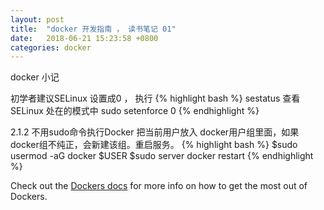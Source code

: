 ```yaml
---
layout: post
title:  "docker 开发指南 ， 读书笔记 01"
date:   2018-06-21 15:23:58 +0800
categories: docker
---
```


docker 小记

初学者建议SELinux 设置成0 ， 执行
{% highlight bash %}
sestatus
查看SELinux 处在的模式中
sudo setenforce 0 
{% endhighlight %}

2.1.2 不用sudo命令执行Docker
把当前用户放入 docker用户组里面，如果docker组不纯正，会新建该组。重启服务。
{% highlight bash %}
$sudo usermod -aG docker $USER
$sudo server docker restart
{% endhighlight %}


Check out the [Dockers docs][dockers-docs] for more info on how to get the most out of Dockers. 

[dockers-docs]: https://docs.docker.com/

